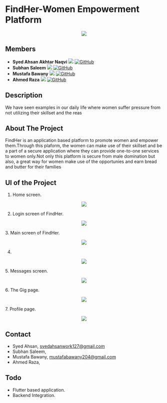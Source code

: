# FindHer-Women Empowerment Platform
<p align="center">
  <img src="https://user-images.githubusercontent.com/29493186/160464879-39c1044e-92c1-4556-8b5f-31b52c3ee728.png" />
</p>


## Members

* **Syed Ahsan Akhtar Naqvi**
[![](https://i.stack.imgur.com/gVE0j.png)](https://www.linkedin.com/in/ahsannaqvii/)
[![GitHub](https://i.stack.imgur.com/tskMh.png)](https://github.com/)
* **Subhan Saleem**
[![](https://i.stack.imgur.com/gVE0j.png)](https://www.linkedin.com/in/ahsannaqvii/)
[![GitHub](https://i.stack.imgur.com/tskMh.png)](https://github.com/)
* **Mustafa Bawany**
[![](https://i.stack.imgur.com/gVE0j.png)](https://www.linkedin.com/in/mustafabawany/)
[![GitHub](https://i.stack.imgur.com/tskMh.png)](https://github.com/)
* **Ahmed Raza**
[![](https://i.stack.imgur.com/gVE0j.png)](https://www.linkedin.com/in/ahsannaqvii/)
[![GitHub](https://i.stack.imgur.com/tskMh.png)](https://github.com/)
  
                           
## Description
We have seen examples in our daily life where women suffer pressure from not utilizing their skillset and the reas

## About The Project
FindHer is an application based platform to promote women and empower them.Through this plaform, the women can make use of their skillset and be a part of a secure application where they can provide one-to-one services to women only.Not only this platform is secure from male domination but also, a great way for women make use of the opportunies and  earn bread and butter for their families 

## UI of the Project
1. Home screen.
<p align="center">
  <img src="https://user-images.githubusercontent.com/29493186/160467983-9a07ad8c-869e-4ae4-888a-00758a9c8d48.png"/>
</p>

2. Login screen of FindHer.
<p align="center">
  <img src="https://user-images.githubusercontent.com/29493186/160464843-e073460f-0263-4c48-8296-fd817a5b86a1.png"/>
</p>
3. Main screen of FindHer.                                                                                                        
<p align="center">
  <img src="https://user-images.githubusercontent.com/29493186/160464849-0bc708a8-4aaf-4420-a12d-978a066c508b.png" />
</p>

4. 
<p align="center">
  <img src="https://user-images.githubusercontent.com/29493186/160464858-1167de71-fef7-43b7-93a6-c421d20f640e.png" />
</p>
5. Messages screen.
<p align="center">
  <img src="https://user-images.githubusercontent.com/29493186/160464863-179f175e-fbeb-410e-b5a0-a968361a2ac7.png" />
</p>
6. The Gig page.
<p align="center">
  <img src="https://user-images.githubusercontent.com/29493186/160464868-3c3425b0-d226-46a6-840f-0e749b8f27cb.png" />
</p>
7. Profile page.
<p align="center">
  <img src="https://user-images.githubusercontent.com/29493186/160464873-f5b1ec87-94fe-4e4d-aba1-87b7c0a318b9.png" />
</p>

 
## Contact
* Syed Ahsan, [syedahsanwork127@gmail.com]()
* Subhan Saleem,[]()
* Mustafa Bawany, [mustafabawany204@gmail.com]()
* Ahmed Raza,[]()

## Todo
* Flutter based application.
* Backend Integration.

